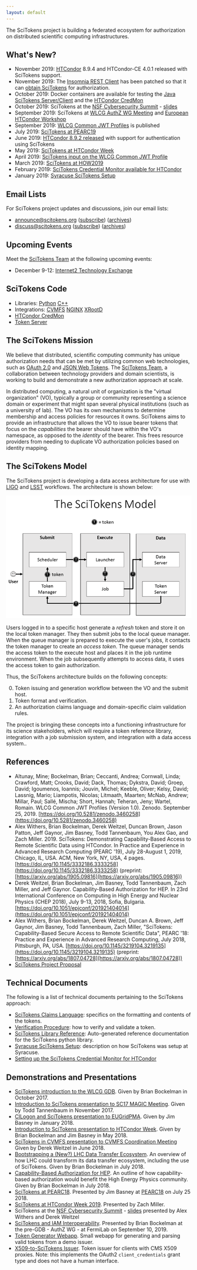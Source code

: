 ```yaml
---
layout: default
---
```


The SciTokens project is building a federated ecosystem for authorization on distributed scientific computing infrastructures.

What's New?
-----------

* November 2019: [HTCondor](https://research.cs.wisc.edu/htcondor/) 8.9.4 and HTCondor-CE 4.0.1 released with SciTokens support.
* November 2019: The [Insomnia REST Client](https://insomnia.rest/) has been patched so that it can [obtain SciTokens](https://github.com/getinsomnia/insomnia/pull/1768) for authorization.
* October 2019: Docker containers are available for testing the [Java SciTokens Server/Client](https://github.com/scitokens/docker-scitokens-java) and the [HTCondor CredMon](https://github.com/htcondor/scitokens-credmon)
* October 2019: SciTokens at the [NSF Cybersecurity Summit](https://trustedci.org/2019-nsf-cybersecurity-summit) - [slides](presentations/SciTokens-NSFCyberSummit-Oct2019.pdf)
* September 2019: SciTokens at [WLCG AuthZ WG Meeting](https://indico.cern.ch/event/739896/) and [European HTCondor Workshop](https://indico.cern.ch/event/817927/overview)
* September 2019: [WLCG Common JWT Profiles](https://doi.org/10.5281/zenodo.3460258) is published
* July 2019: [SciTokens at PEARC19](https://groups.google.com/a/scitokens.org/forum/#!topic/announce/ZmP71C1a-8k)
* June 2019: [HTCondor 8.9.2 released](https://htcondor.readthedocs.io/en/v8_9_2/version-history/development-release-series-89.html#version-8-9-2) with support for authentication using SciTokens
* May 2019: [SciTokens at HTCondor Week](https://agenda.hep.wisc.edu/event/1325/session/17/contribution/17)
* April 2019: [SciTokens input on the WLCG Common JWT Profile](https://docs.google.com/document/d/1cNm4nBl9ELhExwLxswpxLLNTuz8pT38-b_DewEyEWug/edit?usp=sharing)
* March 2019: [SciTokens at HOW2019](https://groups.google.com/a/scitokens.org/forum/#!msg/announce/WJjSf2PQTmI/a97bA05tDAAJ)
* February 2019: [SciTokens Credential Monitor available for HTCondor](https://github.com/htcondor/scitokens-credmon)
* January 2019: [Syracuse SciTokens Setup](https://gist.github.com/duncan-brown/fb5e83b86814baeda001316a6bdfcc3b)

Email Lists
-----------

For SciTokens project updates and discussions, join our email lists:

*   announce@scitokens.org ([subscribe](mailto:announce+subscribe@scitokens.org)) ([archives](https://groups.google.com/a/scitokens.org/d/forum/announce))
*   discuss@scitokens.org ([subscribe](mailto:discuss+subscribe@scitokens.org)) ([archives](https://groups.google.com/a/scitokens.org/d/forum/discuss))

Upcoming Events
---------------

Meet the [SciTokens Team](team) at the following upcoming events:

* December 9-12: [Internet2 Technology Exchange](https://meetings.internet2.edu/2019-technology-exchange/)

SciTokens Code
--------------

* Libraries: [Python](https://github.com/scitokens/scitokens) [C++](https://github.com/scitokens/scitokens-cpp)
* Integrations: [CVMFS](https://github.com/scitokens/cvmfs-scitokens-helper) [NGINX](https://github.com/scitokens/nginx-scitokens) [XRootD](https://github.com/scitokens/xrootd-scitokens)
* [HTCondor CredMon](https://github.com/htcondor/scitokens-credmon)
* [Token Server](https://github.com/scitokens/scitokens-java)


The SciTokens Mission
---------------------

We believe that distributed, scientific computing community has unique authorization needs that can be met by utilizing common web technologies, such as [OAuth 2.0](https://tools.ietf.org/html/rfc6749) and [JSON Web Tokens](https://tools.ietf.org/html/rfc7519).  The [SciTokens Team](team), a collaboration between technology providers and domain scientists, is working to build and demonstrate a new authorization approach at scale.

In distributed computing, a natural unit of organization is the "virtual organization" (VO), typically a group or community representing a science domain or experiment that might span several physical institutions (such as a university of lab).  The VO has its own mechanisms to determine membership and access policies for resources it owns.  SciTokens aims to provide an infrastructure that allows the VO to issue bearer tokens that focus on the _capabilities_ the bearer should have within the VO's namespace, as opposed to the _identity_ of the bearer.  This frees resource providers from needing to duplicate VO authorization policies based on identity mapping.

The SciTokens Model
----------------------

The SciTokens project is developing a data access architecture for use with [LIGO](https://ligo.org/) and [LSST](https://www.lsst.org/) workflows.  The architecture is shown below:

![SciTokens data architecture](img/SciTokens-Model-2.png)

Users logged in to a specific host generate a _refresh_ token and store it on the local token manager.  They then submit jobs to the local queue manager.  When the queue manager is prepared to execute the user's jobs, it contacts the token manager to create an _access token_.  The queue manager sends the access token to the execute host and places it in the job runtime environment.  When the job subsequently attempts to access data, it uses the access token to gain authorization.

Thus, the SciTokens architecture builds on the following concepts:

0.  Token issuing and generation workflow between the VO and the submit host.
1.  Token format and verification.
2.  An authorization claims language and domain-specific claim validation rules.

The project is bringing these concepts into a functioning infrastructure for its science stakeholders, which will require a token reference library, integration with a job submission system, and integration with a data access system..

References
----------

*  Altunay, Mine; Bockelman, Brian; Ceccanti, Andrea; Cornwall, Linda; Crawford, Matt; Crooks, David; Dack, Thomas; Dykstra, David; Groep, David; Igoumenos, Ioannis; Jouvin, Michel; Keeble, Oliver; Kelsy, David; Lassnig, Mario; Liampotis, Nicolas; Litmaath, Maarten; McNab, Andrew; Millar, Paul; Sallé, Mischa; Short, Hannah; Teheran, Jeny; Wartel, Romain. WLCG Common JWT Profiles (Version 1.0). Zenodo. September 25, 2019. [https://doi.org/10.5281/zenodo.3460258](https://doi.org/10.5281/zenodo.3460258)
* Alex Withers, Brian Bockelman, Derek Weitzel, Duncan Brown, Jason Patton, Jeff Gaynor, Jim Basney, Todd Tannenbaum, You Alex Gao, and Zach Miller. 2019. SciTokens: Demonstrating Capability-Based Access to Remote Scientific Data using HTCondor. In Practice and Experience in Advanced Research Computing (PEARC '19), July 28-August 1, 2019, Chicago, IL, USA. ACM, New York, NY, USA, 4 pages. [https://doi.org/10.1145/3332186.3333258](https://doi.org/10.1145/3332186.3333258) (preprint: [https://arxiv.org/abs/1905.09816](https://arxiv.org/abs/1905.09816))
* Derek Weitzel, Brian Bockelman, Jim Basney, Todd Tannenbaum, Zach Miller, and Jeff Gaynor. Capability-Based Authorization for HEP. In 23rd International Conference on Computing in High Energy and Nuclear Physics (CHEP 2018), July 9-13, 2018, Sofia, Bulgaria. [https://doi.org/10.1051/epjconf/201921404014](https://doi.org/10.1051/epjconf/201921404014)
* Alex Withers, Brian Bockelman, Derek Weitzel, Duncan A. Brown, Jeff Gaynor, Jim Basney, Todd Tannenbaum, Zach Miller, "SciTokens: Capability-Based Secure Access to Remote Scientific Data", PEARC '18: Practice and Experience in Advanced Research Computing, July 2018, Pittsburgh, PA, USA. [https://doi.org/10.1145/3219104.3219135](https://doi.org/10.1145/3219104.3219135) (preprint: [https://arxiv.org/abs/1807.04728](https://arxiv.org/abs/1807.04728))
* [SciTokens Project Proposal](scitokens-proposal-public.pdf)

Technical Documents
-------------------

The following is a list of technical documents pertaining to the SciTokens approach:

*   [SciTokens Claims Language](technical_docs/Claims): specifics on the formatting and contents of the tokens.
*   [Verification Procedure](technical_docs/Verification): how to verify and validate a token.
*   [SciTokens Library Reference](scitokens): Auto-generated reference documentation for the SciTokens python library.
*   [Syracuse SciTokens Setup](https://gist.github.com/duncan-brown/fb5e83b86814baeda001316a6bdfcc3b): description on how SciTokens was setup at Syracuse.
*   [Setting up the SciTokens Credential Monitor for HTCondor](https://github.com/htcondor/scitokens-credmon/blob/f731fe1e876a682a4071fb0a0b89efe45c94a586/README.md)

Demonstrations and Presentations
--------------------------------
*   [SciTokens introduction to the WLCG GDB](presentations/SciTokens-GDB-Oct-2017.pdf).  Given by Brian Bockelman in October 2017.
*   [Introduction to SciTokens presentation to SC17 MAGIC Meeting](presentations/Introduction_to_SciTokens_MAGIC_SC17.pdf). Given by Todd Tannenbaum in November 2017.
*   [CILogon and SciTokens presentation to EUGridPMA](presentations/CILogon-SciTokens-EUGridPMA-20180122.pdf). Given by Jim Basney in January 2018.
*   [Introduction to SciTokens presentation to HTCondor Week](presentations/SciTokens-HTCondorWeek2018.pdf). Given by Brian Bockelman and Jim Basney in May 2018.
*   [SciTokens in CVMFS presentation to CVMFS Coordination Meeting](presentations/Weitzel-CVMFS-SciTokens.pdf) Given by Derek Weitzel in June 2018.
*   [Bootstrapping a (New?) LHC Data Transfer Ecosystem](presentations/DataEcosystem-CHEP18.pdf).  An overview of how LHC could transform its data transfer ecosystem, including the use of SciTokens.  Given by Brian Bockelman in July 2018.
*   [Capability-Based Authorization for HEP](presentations/SciTokens-CHEP2018.pdf).  An outline of how capability-based authorization would benefit the High Energy Physics community.  Given by Brian Bockelman in July 2018.
*   [SciTokens at PEARC18](presentations/SciTokens-PEARC18.pdf). Presented by Jim Basney at [PEARC18](https://www.pearc18.pearc.org/) on July 25 2018.
*   [SciTokens at HTCondor Week 2019](https://agenda.hep.wisc.edu/event/1325/session/17/contribution/17). Presented by Zach Miller.
*   SciTokens at the [NSF Cybersecurity Summit](https://trustedci.org/2019-nsf-cybersecurity-summit) - [slides](presentations/SciTokens-NSFCyberSummit-Oct2019.pdf) presented by Alex Withers and Derek Weitzel
*   [SciTokens and IAM Interoperability](https://indico.cern.ch/event/739896/#10-scitokens-and-iam-interoper). Presented by Brian Bockelman at the pre-GDB - AuthZ WG - at FermiLab on September 10, 2019.
*   [Token Generator Webapp](https://demo.scitokens.org).  Small webapp for generating and parsing valid tokens from a demo issuer.
*   [X509-to-SciTokens Issuer](https://cms.scitokens.org/token).  Token issuer for clients with CMS X509 proxies.  Note: this implements the OAuth2 `client_credentials` grant type and does not have a human interface.

